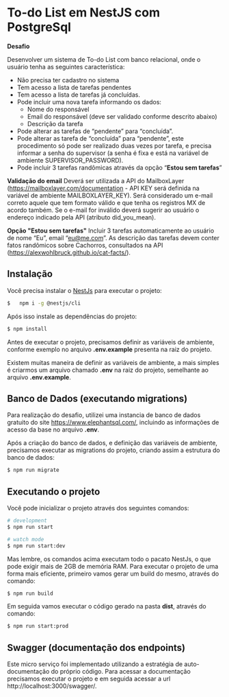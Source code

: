 # To-do List em NestJS com PostgreSql

**Desafio**

Desenvolver um sistema de To-do List com banco relacional, onde o usuário tenha as seguintes característica:

- Não precisa ter cadastro no sistema
- Tem acesso a lista de tarefas pendentes
- Tem acesso a lista de tarefas já concluídas.
- Pode incluir uma nova tarefa informando os dados:
  - Nome do responsável
  - Email do responsável (deve ser validado conforme descrito abaixo)
  - Descrição da tarefa
- Pode alterar as tarefas de “pendente” para “concluída”.
- Pode alterar as tarefa de “concluída” para “pendente”, este procedimento só pode ser realizado duas vezes por tarefa, e precisa informar a senha do supervisor (a senha é fixa e está na variável de ambiente SUPERVISOR_PASSWORD).
- Pode incluir 3 tarefas randômicas através da opção “**Estou sem tarefas**”

**Validação do email**
Deverá ser utilizada a API do MailboxLayer (https://mailboxlayer.com/documentation - API KEY será definida na variável de ambiente MAILBOXLAYER_KEY). Será considerado um e-mail correto aquele que tem formato válido e que tenha os registros MX de acordo também. Se o e-mail for inválido deverá sugerir ao usuário o endereço indicado pela API (atributo did_you_mean).

**Opção "Estou sem tarefas"**
Incluir 3 tarefas automaticamente ao usuário de nome “Eu”, email “[eu@me.com](mailto:eu@me.com)”. As descrição das tarefas devem conter fatos randômicos sobre Cachorros, consultados na API (https://alexwohlbruck.github.io/cat-facts/).

## Instalação

Você precisa instalar o [NestJs](https://docs.nestjs.com/) para executar o projeto:

```bash
$   npm i -g @nestjs/cli
```

Após isso instale as dependências do projeto:

```bash
$ npm install
```

Antes de executar o projeto, precisamos definir as variáveis de ambiente, conforme exemplo no arquivo **.env.example** presenta na raiz do projeto.

Existem muitas maneira de definir as variáveis de ambiente, a mais simples é criarmos um arquivo chamado **.env** na raiz do projeto, semelhante ao arquivo **.env.example**.

## Banco de Dados (executando migrations)

Para realização do desafio, utilizei uma instancia de banco de dados gratuito do site https://www.elephantsql.com/, incluindo as informações de acesso da base no arquivo **.env**.

Após a criação do banco de dados, e definição das variáveis de ambiente, precisamos executar as migrations do projeto, criando assim a estrutura do banco de dados:

```bash
$ npm run migrate
```

## Executando o projeto

Você pode inicializar o projeto através dos seguintes comandos:

```bash
# development
$ npm run start

# watch mode
$ npm run start:dev
```

Mas lembre, os comandos acima executam todo o pacato NestJs, o que pode exigir mais de 2GB de memória RAM.
Para executar o projeto de uma forma mais eficiente, primeiro vamos gerar um build do mesmo, através do comando:

```bash
$ npm run build
```

Em seguida vamos executar o código gerado na pasta **dist**, através do comando:

```bash
$ npm run start:prod
```

## Swagger (documentação dos endpoints)

Este micro serviço foi implementado utilizando a estratégia de auto-documentação do próprio código. Para acessar a documentação precisamos executar o projeto e em seguida acessar a url http://localhost:3000/swagger/.

